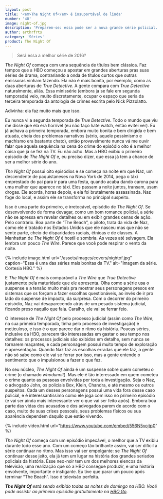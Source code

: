 ```yaml
---
layout: post
title: '<em>The Night Of</em> é insuportável de linda'
number: '40'
image: night-of.jpg
description: 'Preparem-se: essa pode ser a nova grande série policial.'
author: arthrfrts
category: 'Séries'
product: The Night Of
---
```


> Será essa a melhor série de 2016?

_The Night Of_ começa com uma sequência de títulos bem clássica. Faz tempos que a HBO começou a apostar em grandes aberturas pras suas séries de drama, contrariando a onda de títulos curtos que outras emissoras vinham fazendo. Ela não é mais bonita, por exemplo, como as duas aberturas de _True Detective_. A gente compara com _True Detective_ naturalmente, aliás. Essa minissérie (embora ja se fale em segunda temporada) veio, muito discretamente, ocupar o espaço que seria da terceira temporada da antologia de crimes escrita pelo Nick Pizzolatto.

Adivinha: ela faz muito mais que isso.

Eu nunca vi a segunda temporada de _True Detective_. Todo o mundo que viu me disse que ela era horrível (eu não faço hate watch, então evitei ver). Eu já achava a primeira temporada, embora muito bonita e bem dirigida e bem atuada, cheia dos problemas narrativos (sério, aquele pessimismo e machismo era bastante chato), então provavelmente nunca vá me ouvir falar que aquela sequência na cena do crime do episódio oito é a melhor coisa que já se fez na TV. Eu não acho. Mas a HBO exibiu o primeiro episódio de _The Night Of_ e, eu preciso dizer, que essa já tem a chance de ser a melhor série do ano.

_The Night Of_ possui oito episódios e se começa na noite em que Naz, um descendente de paquistaneses na Nova York de 2014, pega o táxi emprestado do pai para ir para uma festa, quando acaba dando carona para uma mulher que aparece no táxi. Eles passam a noite juntos, transam, usam drogas. Ele acorda, horas depois, e ela foi brutalmente assassinada. Naz foge do local, e assim ele se transforma no principal suspeito.

Isso é uma parte do primeiro, e irretocável, episódio de _The Night Of_. Se desenvolvendo de forma devagar, como um bom romance policial, a série não se apressa em revelar detalhes ou em exibir grandes cenas de ação. Pelo contrário. Boa parte de “The Beach”, o piloto, trata da vida de Naz, como ele é tratado nos Estados Unidos que ele nasceu mas que não se sente parte, cheio de disparidades raciais, étnicas e de classes. A Manhattan de _The Night Of_ é hostil e sombria. As vezes até selvagem. Ela lembra um pouco _The Wire_. Parece que você pode respirar o vento da noite.

{% include image.html url="/assets/images/covers/nightof.jpg" caption="Essa é uma das séries mais bonitas da TV." alt="Imagem da série. Cortesia HBO." %}

E _The Night Of_ é mais comparável a _The Wire_ que _True Detective_ justamente pela maturidade que ele apresenta. Olha como a série usa o suspense e a tensão muito mais pra mostrar seus personagens presos em sistemas que os forçam a fazer escolhas questionáveis, ao invés de ir pro lado do suspense de impacto, da surpresa. Com o decorrer do primeiro episódio, Naz vai desaparecendo atrás de um pesado sistema judicial, ficando preso naquilo que fala. Caralho, ele vai se ferrar feio.

O interesse de _The Night Of_ pelo processo judicial (assim como _The Wire_, na sua primeira temporada, tinha pelo processo de investigação) é meticuloso, e isso é o que parece dar o ritmo da história. Poucas séries, inclusive da HBO, parecem tão interessadas em gastar o seu tempo nos detalhes: os processos judiciais são exibidos em detalhe, sem nunca se tornarem maçantes, e cada personagem possui muito tempo de exploração e apresentação. Quando Naz faz as escolhas erradas que ele faz, a gente não só sabe como ele vai se ferrar por isso, mas a gente entende o sentimento que o impulsionou a fazer o que fez.

No seu núcleo, _The Night Of_ ainda é um suspense sobre quem cometeu o crime (o chamado _whodunnit_). Mas ele é tão interessado em quem cometeu o crime quanto as pessoas envolvidas por toda a investigação. Seja o Naz, o advogado John, os policiais Box, Klein, Chandra, e até mesmo os outros suspeitos. Cada um desses personagens possui uma vida fora desse caso policial, e é interessantíssimo como ele joga com isso no primeiro episódio (e vai ser ainda mais interessante ver o que vai ser feito após). Embora boa parte das vidas dos acusados e dos advogados parem de acordo com o caso, muito de suas crises pessoais, seus problemas físicos ou sua aparência dependem daquilo que estão vivendo.

{% include video.html url="https://www.youtube.com/embed/556N5vojtp0" %}

_The Night Of_ começa com um episódio impecável, o melhor que a TV exibiu durante todo esse ano. Com um começo tão brilhante assim, vai ser difícil a série continuar no ritmo. Mas isso vai ser empolgante: se _The Night Of_ continuar desse jeito, ela já tem um lugar na história dos grandes seriados policiais da história. Esse neo-noir tem um dos melhores elencos da televisão, uma realização que só a HBO consegue produzir, e uma história envolvente, importante e instigante. Eu tive que parar um pouco após terminar “The Beach”. Isso é televisão perfeita.

_**The Night Of** está sendo exibido todas as noites de domingo na HBO. Você pode assistir ao primeiro episódio gratuitamente na [HBO Go](http://www.hbogo.com.br/#series/video&assetID=BRGOROSTGP35534)._
